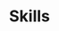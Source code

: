 ---
title: "Skills"
permalink: /tags/
layout: tags
author_profile: true
entries_layout: grid
classes: wide
---